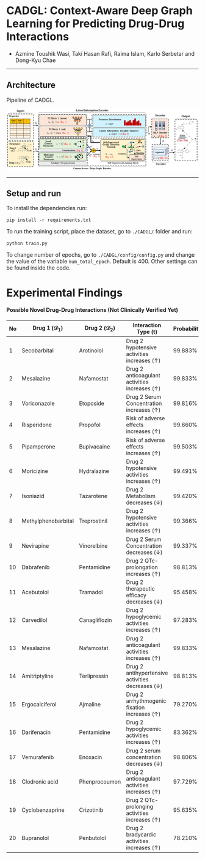 # **CADGL: Context-Aware Deep Graph Learning for Predicting Drug-Drug Interactions**
- Azmine Toushik Wasi, Taki Hasan Rafi,  Raima Islam, Karlo Serbetar and Dong-Kyu Chae
---

## Architecture
 Pipeline of CADGL.

<p align="center">
  <img src="Figs/CADGL_Architecture.png" width="1000"/>
</p>

---

## Setup and run
To install the dependencies run:
```
pip install -r requirements.txt
```
To run the training script, place the dataset, go to `./CADGL/` folder and run:
```
python train.py
```
To change number of epochs, go to `./CADGL/config/config.py` and change the value of the variable `num_total_epoch`. Default is 400. Other settings can be found inside the code.

# Experimental Findings

#### **Possible Novel Drug-Drug Interactions (Not Clinically Verified Yet)**
| No | Drug 1 ($\mathcal{D}_1$) | Drug 2 ($\mathcal{D}_2$) | Interaction Type (t) | Probability|
|---------------|---------------------------|---------------------------|-----------------------|---------------------------| 
| 1             | Secobarbital              | Arotinolol                | Drug 2 hypotensive activities increases ($\uparrow$) | 99.883\%                   |
| 2             | Mesalazine                | Nafamostat                | Drug 2 anticoagulant activities increases ($\uparrow$) | 99.833\%                   |
| 3             | Voriconazole              | Etoposide                 | Drug 2 Serum Concentration increases ($\uparrow$) | 99.816\%                   |
| 4             | Risperidone               | Propofol                  | Risk of adverse effects increases ($\uparrow$) | 99.660\%                   |
| 5             | Pipamperone               | Bupivacaine               | Risk of adverse effects increases ($\uparrow$) | 99.503\%                   |
| 6             | Moricizine                | Hydralazine               | Drug 2 hypotensive activities increases ($\uparrow$) | 99.491\%                   |
| 7             | Isoniazid                 | Tazarotene                | Drug 2 Metabolism decreases ($\downarrow$) | 99.420\%                   |
| 8             | Methylphenobarbital       | Treprostinil              | Drug 2 hypotensive activities increases ($\uparrow$) | 99.366\%                   |
| 9             | Nevirapine                | Vinorelbine               | Drug 2 Serum Concentration decreases ($\downarrow$) | 99.337\%                   |
| 10            | Dabrafenib                | Pentamidine               | Drug 2 QTc-prolongation increases ($\uparrow$) | 98.813\%                   |
| 11            | Acebutolol                | Tramadol                  | Drug 2 therapeutic efficacy decreases ($\downarrow$) | 95.458\%                   |
| 12            | Carvedilol                | Canagliflozin             | Drug 2 hypoglycemic activities increases ($\uparrow$) | 97.283\%                   |
| 13            | Mesalazine                | Nafamostat                | Drug 2 anticoagulant activities increases ($\uparrow$) | 99.833\%                   |
| 14            | Amitriptyline             | Terlipressin              | Drug 2 antihypertensive activities decreases ($\downarrow$) | 98.813\%                   |
| 15            | Ergocalciferol            | Ajmaline                  | Drug 2 arrhythmogenic fixation increases ($\uparrow$) | 79.270\%                   |
| 16            | Darifenacin               | Pentamidine               | Drug 2 hypoglycemic activities increases ($\uparrow$) | 83.362\%                   |
| 17            | Vemurafenib               | Enoxacin                  | Drug 2 serum concentration decreases ($\downarrow$) | 98.806\%                   |
| 18            | Clodronic acid            | Phenprocoumon              | Drug 2 anticoagulant activities increases ($\uparrow$) | 97.729\%                   |
| 19            | Cyclobenzaprine           | Crizotinib                | Drug 2 QTc-prolonging activities increases ($\uparrow$) | 95.635\%                   |
| 20            | Bupranolol                | Penbutolol                | Drug 2 bradycardic activities increases ($\uparrow$)  | 78.210\%  |
